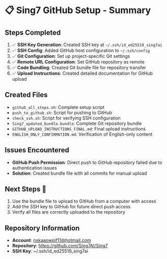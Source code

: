 # 📋 Sing7 GitHub Setup - Summary

## Steps Completed

1. ✅ **SSH Key Generation**: Created SSH key at `~/.ssh/id_ed25519_sing7ai`
2. ✅ **SSH Config**: Added GitHub host configuration to `~/.ssh/config`
3. ✅ **Git Configuration**: Set up project-specific Git settings
4. ✅ **Remote URL Configuration**: Set GitHub repository as remote
5. ✅ **Code Bundling**: Created Git bundle file for repository transfer
6. ✅ **Upload Instructions**: Created detailed documentation for GitHub upload

## Created Files

- `github_all_steps.sh`: Complete setup script
- `push_to_github.sh`: Script for pushing to GitHub
- `check_ssh.sh`: Script for verifying SSH configuration
- `Sing7_updated_bundle.bundle`: Complete Git repository bundle
- `GITHUB_UPLOAD_INSTRUCTIONS_FINAL.md`: Final upload instructions
- `ENGLISH_ONLY_CONFIRMATION.md`: Verification of English-only content

## Issues Encountered

- **GitHub Push Permission**: Direct push to GitHub repository failed due to authentication issues
- **Solution**: Created bundle file with all commits for manual upload

## Next Steps 📝

1. Use the bundle file to upload to GitHub from a computer with access
2. Add the SSH key to GitHub for future direct push access
3. Verify all files are correctly uploaded to the repository

## Repository Information

- **Account**: nxkaaowpif11@hotmail.com
- **Repository**: https://github.com/Sing7AI/Sing7
- **SSH Key**: ~/.ssh/id_ed25519_sing7ai 